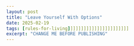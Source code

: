 ```yaml
---
layout: post
title: "Leave Yourself With Options"
date: 2025-02-19
tags: [rules-for-living]]]]]]]]]]]]]]]]]]]]]]]
excerpt: "CHANGE ME BEFORE PUBLISHING"
---
```

